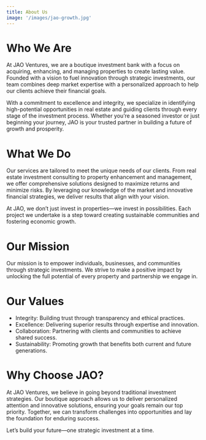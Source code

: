```yaml
---
title: About Us
image: '/images/jao-growth.jpg'
---
```


# Who We Are
At JAO Ventures, we are a boutique investment bank with a focus on acquiring, enhancing, and managing properties to create lasting value. Founded with a vision to fuel innovation through strategic investments, our team combines deep market expertise with a personalized approach to help our clients achieve their financial goals.

With a commitment to excellence and integrity, we specialize in identifying high-potential opportunities in real estate and guiding clients through every stage of the investment process. Whether you’re a seasoned investor or just beginning your journey, JAO is your trusted partner in building a future of growth and prosperity.


# What We Do
Our services are tailored to meet the unique needs of our clients. From real estate investment consulting to property enhancement and management, we offer comprehensive solutions designed to maximize returns and minimize risks. By leveraging our knowledge of the market and innovative financial strategies, we deliver results that align with your vision.

At JAO, we don’t just invest in properties—we invest in possibilities. Each project we undertake is a step toward creating sustainable communities and fostering economic growth.


# Our Mission
Our mission is to empower individuals, businesses, and communities through strategic investments. We strive to make a positive impact by unlocking the full potential of every property and partnership we engage in.


# Our Values
- Integrity: Building trust through transparency and ethical practices.
- Excellence: Delivering superior results through expertise and innovation.
- Collaboration: Partnering with clients and communities to achieve shared success.
- Sustainability: Promoting growth that benefits both current and future generations.


# Why Choose JAO?
At JAO Ventures, we believe in going beyond traditional investment strategies. Our boutique approach allows us to deliver personalized attention and innovative solutions, ensuring your goals remain our top priority. Together, we can transform challenges into opportunities and lay the foundation for enduring success.

Let’s build your future—one strategic investment at a time.